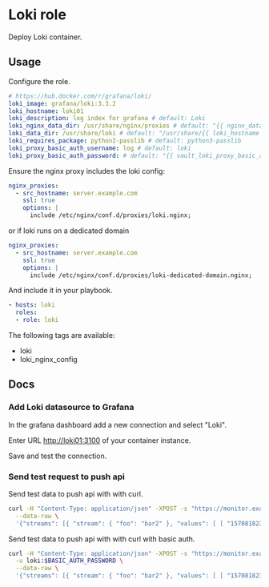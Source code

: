 # Loki role

Deploy Loki container.

## Usage

Configure the role.

```yml
# https://hub.docker.com/r/grafana/loki/
loki_image: grafana/loki:3.3.2
loki_hostname: loki01
loki_description: log index for grafana # default: Loki
loki_nginx_data_dir: /usr/share/nginx/proxies # default: "{{ nginx_data_dir }}/proxies"
loki_data_dir: /usr/share/loki # default: "/usr/share/{{ loki_hostname }}"
loki_requires_package: python2-passlib # default: python3-passlib
loki_proxy_basic_auth_username: log # default: loki
loki_proxy_basic_auth_password: # default: "{{ vault_loki_proxy_basic_auth_password }}"
```

Ensure the nginx proxy includes the loki config:

```yml
nginx_proxies:
  - src_hostname: server.example.com
    ssl: true
    options: |
      include /etc/nginx/conf.d/proxies/loki.nginx;
```
or if loki runs on a dedicated domain

```yml
nginx_proxies:
  - src_hostname: server.example.com
    ssl: true
    options: |
      include /etc/nginx/conf.d/proxies/loki-dedicated-domain.nginx;
```

And include it in your playbook.

```yml
- hosts: loki
  roles:
  - role: loki
```

The following tags are available:

* loki
* loki_nginx_config

## Docs

### Add Loki datasource to Grafana

In the grafana dashboard add a new connection and select "Loki".

Enter URL <http://loki01:3100> of your container instance.

Save and test the connection.

### Send test request to push api

Send test data to push api with with curl.

```bash
curl -H "Content-Type: application/json" -XPOST -s "https://monitor.example.com/loki/api/v1/push" \
  --data-raw \
  '{"streams": [{ "stream": { "foo": "bar2" }, "values": [ [ "1570818238000000000", "fizzbuzz" ] ] }]}'
```


Send test data to push api with with curl with basic auth.

```bash
curl -H "Content-Type: application/json" -XPOST -s "https://monitor.example.com/loki/api/v1/push" \
  -u loki:$BASIC_AUTH_PASSWORD \
  --data-raw \
  '{"streams": [{ "stream": { "foo": "bar2" }, "values": [ [ "1570818238000000000", "fizzbuzz" ] ] }]}'
```
